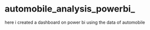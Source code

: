 # automobile_analysis_powerbi_
here i created a dashboard on power bi using the data of automobile 
